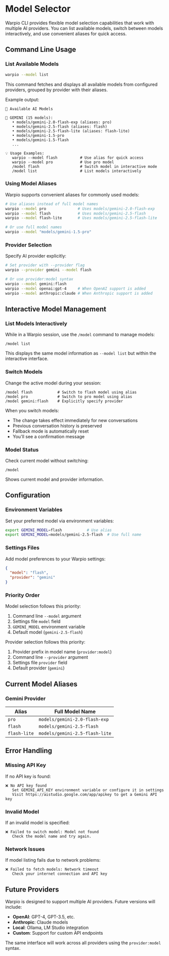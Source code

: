 # Model Selector

Warpio CLI provides flexible model selection capabilities that work with multiple AI providers. You can list available models, switch between models interactively, and use convenient aliases for quick access.

## Command Line Usage

### List Available Models

```bash
warpio --model list
```

This command fetches and displays all available models from configured providers, grouped by provider with their aliases.

Example output:

```
🤖 Available AI Models

📡 GEMINI (15 models):
   • models/gemini-2.0-flash-exp (aliases: pro)
   • models/gemini-2.5-flash (aliases: flash)
   • models/gemini-2.5-flash-lite (aliases: flash-lite)
   • models/gemini-1.5-pro
   • models/gemini-1.5-flash
   ...

💡 Usage Examples:
   warpio --model flash          # Use alias for quick access
   warpio --model pro            # Use pro model
   /model flash                  # Switch model in interactive mode
   /model list                   # List models interactively
```

### Using Model Aliases

Warpio supports convenient aliases for commonly used models:

```bash
# Use aliases instead of full model names
warpio --model pro              # Uses models/gemini-2.0-flash-exp
warpio --model flash            # Uses models/gemini-2.5-flash
warpio --model flash-lite       # Uses models/gemini-2.5-flash-lite

# Or use full model names
warpio --model "models/gemini-1.5-pro"
```

### Provider Selection

Specify AI provider explicitly:

```bash
# Set provider with --provider flag
warpio --provider gemini --model flash

# Or use provider:model syntax
warpio --model gemini:flash
warpio --model openai:gpt-4     # When OpenAI support is added
warpio --model anthropic:claude # When Anthropic support is added
```

## Interactive Model Management

### List Models Interactively

While in a Warpio session, use the `/model` command to manage models:

```
/model list
```

This displays the same model information as `--model list` but within the interactive interface.

### Switch Models

Change the active model during your session:

```
/model flash           # Switch to flash model using alias
/model pro             # Switch to pro model using alias
/model gemini:flash    # Explicitly specify provider
```

When you switch models:

- The change takes effect immediately for new conversations
- Previous conversation history is preserved
- Fallback mode is automatically reset
- You'll see a confirmation message

### Model Status

Check current model without switching:

```
/model
```

Shows current model and provider information.

## Configuration

### Environment Variables

Set your preferred model via environment variables:

```bash
export GEMINI_MODEL=flash           # Use alias
export GEMINI_MODEL=models/gemini-2.5-flash  # Use full name
```

### Settings Files

Add model preferences to your Warpio settings:

```json
{
  "model": "flash",
  "provider": "gemini"
}
```

### Priority Order

Model selection follows this priority:

1. Command line `--model` argument
2. Settings file `model` field
3. `GEMINI_MODEL` environment variable
4. Default model (`gemini-2.5-flash`)

Provider selection follows this priority:

1. Provider prefix in model name (`provider:model`)
2. Command line `--provider` argument
3. Settings file `provider` field
4. Default provider (`gemini`)

## Current Model Aliases

### Gemini Provider

| Alias        | Full Model Name                |
| ------------ | ------------------------------ |
| `pro`        | `models/gemini-2.0-flash-exp`  |
| `flash`      | `models/gemini-2.5-flash`      |
| `flash-lite` | `models/gemini-2.5-flash-lite` |

## Error Handling

### Missing API Key

If no API key is found:

```
❌ No API key found
   Set GEMINI_API_KEY environment variable or configure it in settings
   Visit https://aistudio.google.com/app/apikey to get a Gemini API key
```

### Invalid Model

If an invalid model is specified:

```
❌ Failed to switch model: Model not found
   Check the model name and try again.
```

### Network Issues

If model listing fails due to network problems:

```
❌ Failed to fetch models: Network timeout
   Check your internet connection and API key
```

## Future Providers

Warpio is designed to support multiple AI providers. Future versions will include:

- **OpenAI**: GPT-4, GPT-3.5, etc.
- **Anthropic**: Claude models
- **Local**: Ollama, LM Studio integration
- **Custom**: Support for custom API endpoints

The same interface will work across all providers using the `provider:model` syntax.
